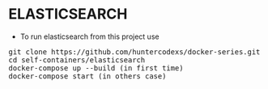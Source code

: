 # ELASTICSEARCH

- To run elasticsearch from this project use

<pre>
git clone https://github.com/huntercodexs/docker-series.git .
cd self-containers/elasticsearch
docker-compose up --build (in first time)
docker-compose start (in others case)
</pre>
